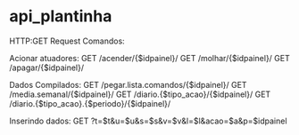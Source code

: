 # api_plantinha

HTTP:GET Request Comandos:

Acionar atuadores:
GET /acender/{$idpainel}/
GET /molhar/{$idpainel}/
GET /apagar/{$idpainel}/

Dados Compilados:
GET /pegar.lista.comandos/{$idpainel}/
GET /media.semanal/{$idpainel}/
GET /diario.{$tipo_acao}/{$idpainel}/
GET /diario.{$tipo_acao}.{$periodo}/{$idpainel}/

Inserindo dados:
GET ?t=$t&u=$u&s=$s&v=$v&l=$l&acao=$a&p=$idpainel
